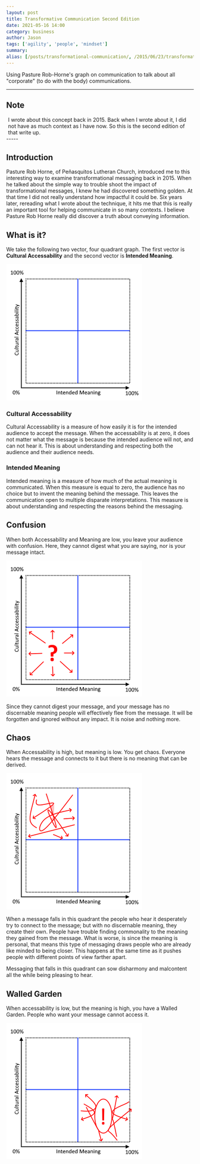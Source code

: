 ```yaml
---
layout: post
title: Transformative Communication Second Edition
date: 2021-05-16 14:00
category: business
author: Jason
tags: ['agility', 'people', 'mindset']
summary: 
alias: [/posts/transformational-communication/, /2015/06/23/transformational-communication/]
---
```


Using Pasture Rob-Horne's graph on communication to talk about all "corporate" (to do with the body) communications.

-------

## Note

<div style='background-color: var(--note-bgc-rjk); color: var(--note-fgc-rjk); padding: 0px 5px 0px 5px;'>
I wrote about this concept back in 2015. Back when I wrote about it, I did not have as much context as I have now. So this is the second edition of that write up.
</div>
-----

## Introduction

Pasture Rob Horne, of Peñasquitos Lutheran Church, introduced me to this interesting way to examine transformational messaging back in 2015. When he talked about the simple way to trouble shoot the impact of transformational messages, I knew he had discovered something golden. At that time I did not really understand how impactful it could be. Six years later, rereading what I wrote about the technique, it hits me that this is really an important tool for helping communicate in so many contexts. I believe Pasture Rob Horne really did discover a truth about conveying information.

## What is it?

We take the following two vector, four quadrant graph. The first vector is **Cultural Accessability** and the second vector is **Intended Meaning**.

![graph](/assets/img/posts/2021/TransformativeCommunications-Base.png)

### Cultural Accessability

Cultural Accessability is a measure of how easily it is for the intended audience to accept the message. When the accessability is at zero, it does not matter what the message is because the intended audience will not, and can not hear it. This is about understanding and respecting both the audience and their audience needs.

### Intended Meaning

Intended meaning is a measure of how much of the actual meaning is communicated. When this measure is equal to zero, the audience has no choice but to invent the meaning behind the message. This leaves the communication open to multiple disparate interpretations. This measure is about understanding and respecting the reasons behind the messaging.

## Confusion

When both Accessability and Meaning are low, you leave your audience with confusion. Here, they cannot digest what you are saying, nor is your message intact.

![confusion](/assets/img/posts/2021/TransformativeCommunications-Confusion.png)

Since they cannot digest your message, and your message has no discernable meaning people will effectively flee from the message. It will be forgotten and ignored without any impact. It is noise and nothing more.

## Chaos

When Accessability is high, but meaning is low. You get chaos. Everyone hears the message and connects to it but there is no meaning that can be derived.

![chaos](/assets/img/posts/2021/TransformativeCommunications-Chaos.png)

When a message falls in this quadrant the people who hear it desperately try to connect to the message; but with no discernable meaning, they create their own. People have trouble finding commonality to the meaning they gained from the message. What is worse, is since the meaning is personal, that means this type of messaging draws people who are already like minded to being closer. This happens at the same time as it pushes people with different points of view farther apart.

Messaging that falls in this quadrant can sow disharmony and malcontent all the while being pleasing to hear.

## Walled Garden

When accessability is low, but the meaning is high, you have a Walled Garden. People who want your message cannot access it.

![chaos](/assets/img/posts/2021/TransformativeCommunications-WalledGarden.png)

